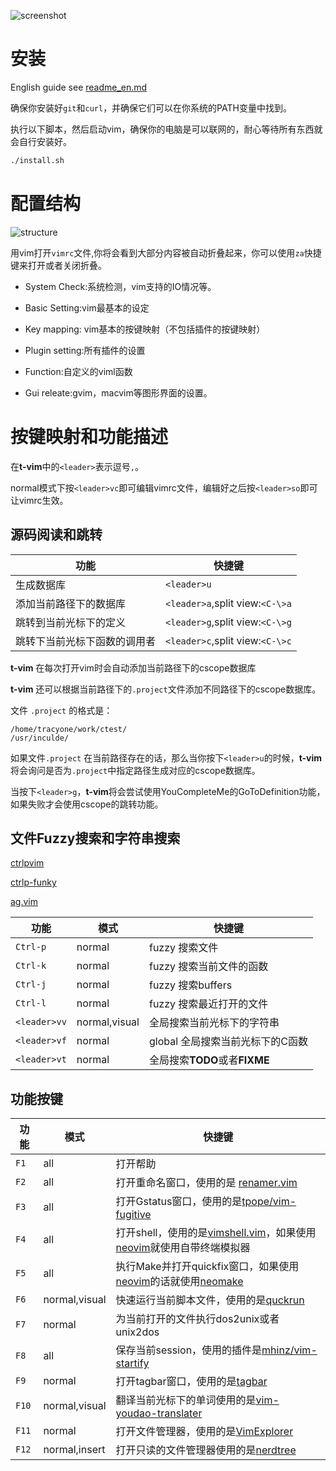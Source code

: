 ![screenshot](https://cloud.githubusercontent.com/assets/4246425/15250970/dae5518e-1959-11e6-8dc5-bed1c23f7a02.png)

#  安装

English guide see [readme_en.md](./readme_en.md)

确保你安装好`git`和`curl`，并确保它们可以在你系统的PATH变量中找到。

执行以下脚本，然后启动vim，确保你的电脑是可以联网的，耐心等待所有东西就会自行安装好。

```bash
./install.sh
```

# 配置结构

![structure](https://cloud.githubusercontent.com/assets/4246425/16357646/0b8c9814-3b2f-11e6-8f21-b6247e4e6e02.png)

用vim打开`vimrc`文件,你将会看到大部分内容被自动折叠起来，你可以使用`za`快捷键来打开或者关闭折叠。

- System Check:系统检测，vim支持的IO情况等。

- Basic Setting:vim最基本的设定

- Key mapping: vim基本的按键映射（不包括插件的按键映射）

- Plugin setting:所有插件的设置

- Function:自定义的viml函数

- Gui releate:gvim，macvim等图形界面的设置。

# 按键映射和功能描述

在**t-vim**中的`<leader>`表示逗号`,`。

normal模式下按`<leader>vc`即可编辑vimrc文件，编辑好之后按`<leader>so`即可让vimrc生效。

## 源码阅读和跳转

功能  |  快捷键
 --------- | ------------
生成数据库 | `<leader>u`
添加当前路径下的数据库 | `<leader>a`,split view:`<C-\>a`
跳转到当前光标下的定义 | `<leader>g`,split view:`<C-\>g`
跳转下当前光标下函数的调用者 | `<leader>c`,split view:`<C-\>c`

**t-vim** 在每次打开vim时会自动添加当前路径下的cscope数据库

**t-vim** 还可以根据当前路径下的`.project`文件添加不同路径下的cscope数据库。

文件 `.project` 的格式是：

```
/home/tracyone/work/ctest/
/usr/inculde/
```

如果文件`.project` 在当前路径存在的话，那么当你按下`<leader>u`的时候，**t-vim**将会询问是否为`.project`中指定路径生成对应的cscope数据库。

当按下`<leader>g`，**t-vim**将会尝试使用YouCompleteMe的GoToDefinition功能，如果失败才会使用cscope的跳转功能。

## 文件Fuzzy搜索和字符串搜索

[ctrlpvim](https://github.com/ctrlpvim/ctrlp.vim)

[ctrlp-funky](https://github.com/tacahiroy/ctrlp-funky)

[ag.vim](https://github.com/rking/ag.vim)

功能 | 模式 | 快捷键
--------- | ---------- | ---------------
 `Ctrl-p` | normal  | fuzzy 搜索文件
 `Ctrl-k` | normal  | fuzzy 搜索当前文件的函数
 `Ctrl-j` | normal  | fuzzy 搜索buffers
 `Ctrl-l` | normal  | fuzzy 搜索最近打开的文件
 `<leader>vv` | normal,visual | 全局搜索当前光标下的字符串
 `<leader>vf` | normal | global 全局搜索当前光标下的C函数
 `<leader>vt` | normal | 全局搜索**TODO**或者**FIXME**


## 功能按键

功能 | 模式 | 快捷键
--------- | ---------- | ---------------
`F1` | all | 打开帮助
`F2` | all | 打开重命名窗口，使用的是 [renamer.vim](https://github.com/vim-scripts/renamer.vim)
`F3` | all | 打开Gstatus窗口，使用的是[tpope/vim-fugitive](https://github.com/tpope/vim-fugitive)
`F4` | all | 打开shell，使用的是[vimshell.vim](https://github.com/Shougo/vimshell.vim)，如果使用[neovim](https://github.com/neovim/neovim)就使用自带终端模拟器
`F5` | all | 执行Make并打开quickfix窗口，如果使用 [neovim](https://github.com/neovim/neovim)的话就使用[neomake](https://github.com/benekastah/neomake) 
`F6` | normal,visual | 快速运行当前脚本文件，使用的是[quckrun](https://github.com/thinca/vim-quickrun)
`F7` | normal | 为当前打开的文件执行dos2unix或者unix2dos
`F8` | all | 保存当前session，使用的插件是[mhinz/vim-startify](https://github.com/mhinz/vim-startify)
`F9` | normal | 打开tagbar窗口，使用的是[tagbar](https://github.com/majutsushi/tagbar)
`F10` | normal,visual | 翻译当前光标下的单词使用的是[vim-youdao-translater](https://github.com/ianva/vim-youdao-translater)
`F11` | normal | 打开文件管理器，使用的是[VimExplorer](https://github.com/mbbill/VimExplorer)
`F12` | normal,insert | 打开只读的文件管理器使用的是[nerdtree](https://github.com/scrooloose/nerdtree)
